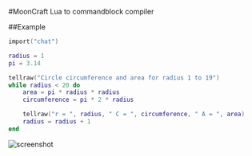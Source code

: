 #MoonCraft
Lua to commandblock compiler

##Example
```lua
import("chat")

radius = 1
pi = 3.14

tellraw("Circle circumference and area for radius 1 to 19")
while radius < 20 do
    area = pi * radius * radius
    circumference = pi * 2 * radius

    tellraw("r = ", radius, " C = ", circumference, " A = ", area)
    radius = radius + 1
end
```

![screenshot](http://i.imgur.com/UbzM9CW.png)
